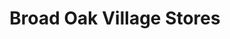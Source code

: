 ---
title: "Broad Oak Village Stores"
url: /canterbury/broad-oak-village-stores/
shop: Lebensmittel
---